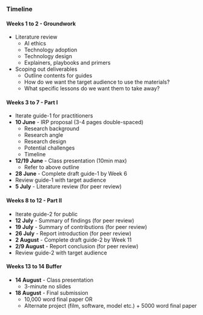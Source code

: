 ### Timeline

#### Weeks 1 to 2 - Groundwork

- Literature review
	- AI ethics
	- Technology adoption
	- Technology design
	- Explainers, playbooks and primers
- Scoping out deliverables
	- Outline contents for guides
	- How do we want the target audience to use the materials?
	- What specific lessons do we want them to take away?

#### Weeks 3 to 7 - Part I

- Iterate guide-1 for practitioners
- **10 June** - IRP proposal (3-4 pages double-spaced)
	- Research background
	- Research angle
	- Research design
	- Potential challenges
	- Timeline
- **12/19 June** - Class presentation (10min max)
	- Refer to above outline
- **28 June** - Complete draft guide-1 by Week 6
- Review guide-1 with target audience
- **5 July** - Literature review (for peer review)

#### Weeks 8 to 12 - Part II

- Iterate guide-2 for public
- **12 July** - Summary of findings (for peer review)
- **19 July** - Summary of contributions (for peer review)
- **26 July** - Report introduction (for peer review)
- **2 August** - Complete draft guide-2 by Week 11
- **2/9 August** - Report conclusion (for peer review)
- Review guide-2 with target audience

#### Weeks 13 to 14 Buffer

- **14 August** - Class presentation
	- 3-minute no slides
- **18 August** - Final submission
	- 10,000 word final paper OR
	- Alternate project (film, software, model etc.) + 5000 word final paper
